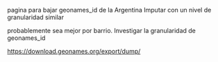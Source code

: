 pagina para bajar geonames_id de la Argentina
Imputar con un nivel de granularidad similar

probablemente sea mejor por barrio. Investigar la granularidad de geonames_id

https://download.geonames.org/export/dump/
